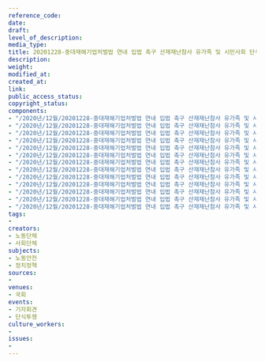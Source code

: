 ```yaml
---
reference_code: 
date: 
draft: 
level_of_description: 
media_type: 
title: 20201228-중대재해기업처벌법 연내 입법 촉구 산재재난참사 유가족 및 시민사회 단식농성돌입 기자회견
description: 
weight: 
modified_at: 
created_at: 
link: 
public_access_status: 
copyright_status: 
components:
- "/2020년/12월/20201228-중대재해기업처벌법 연내 입법 촉구 산재재난참사 유가족 및 시민사회 단식농성돌입 기자회견/1280_1DX5171.jpg"
- "/2020년/12월/20201228-중대재해기업처벌법 연내 입법 촉구 산재재난참사 유가족 및 시민사회 단식농성돌입 기자회견/1280_1DX5179.jpg"
- "/2020년/12월/20201228-중대재해기업처벌법 연내 입법 촉구 산재재난참사 유가족 및 시민사회 단식농성돌입 기자회견/1280_1DX5343.jpg"
- "/2020년/12월/20201228-중대재해기업처벌법 연내 입법 촉구 산재재난참사 유가족 및 시민사회 단식농성돌입 기자회견/1280_1DX5375.jpg"
- "/2020년/12월/20201228-중대재해기업처벌법 연내 입법 촉구 산재재난참사 유가족 및 시민사회 단식농성돌입 기자회견/1280_1DX5150.jpg"
- "/2020년/12월/20201228-중대재해기업처벌법 연내 입법 촉구 산재재난참사 유가족 및 시민사회 단식농성돌입 기자회견/1280_1DX5360.jpg"
- "/2020년/12월/20201228-중대재해기업처벌법 연내 입법 촉구 산재재난참사 유가족 및 시민사회 단식농성돌입 기자회견/1280_1DX5062.jpg"
- "/2020년/12월/20201228-중대재해기업처벌법 연내 입법 촉구 산재재난참사 유가족 및 시민사회 단식농성돌입 기자회견/1280_1DX4812.jpg"
- "/2020년/12월/20201228-중대재해기업처벌법 연내 입법 촉구 산재재난참사 유가족 및 시민사회 단식농성돌입 기자회견/1280_1DX5213.jpg"
- "/2020년/12월/20201228-중대재해기업처벌법 연내 입법 촉구 산재재난참사 유가족 및 시민사회 단식농성돌입 기자회견/1280_1DX4994.jpg"
- "/2020년/12월/20201228-중대재해기업처벌법 연내 입법 촉구 산재재난참사 유가족 및 시민사회 단식농성돌입 기자회견/1280_1DX5127.jpg"
- "/2020년/12월/20201228-중대재해기업처벌법 연내 입법 촉구 산재재난참사 유가족 및 시민사회 단식농성돌입 기자회견/1280_1DX4875.jpg"
- "/2020년/12월/20201228-중대재해기업처벌법 연내 입법 촉구 산재재난참사 유가족 및 시민사회 단식농성돌입 기자회견/1280_1DX5334.jpg"
tags:
- 
creators:
- 노동단체
- 사회단체
subjects:
- 노동안전
- 정치정책
sources:
- 
venues:
- 국회
events:
- 기자회견
- 단식투쟁
culture_workers:
- 
issues:
- 
---
```

